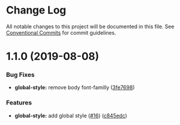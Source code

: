 # Change Log

All notable changes to this project will be documented in this file.
See [Conventional Commits](https://conventionalcommits.org) for commit guidelines.

# 1.1.0 (2019-08-08)


### Bug Fixes

* **global-style:** remove body font-familly ([3fe7698](https://github.com/SocialGouv/emjpm-design-system/commit/3fe7698))


### Features

* **global-style:** add global style ([#16](https://github.com/SocialGouv/emjpm-design-system/issues/16)) ([c845edc](https://github.com/SocialGouv/emjpm-design-system/commit/c845edc))
